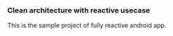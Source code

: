 ### Clean architecture with reactive usecase

This is the sample project of fully reactive android app.